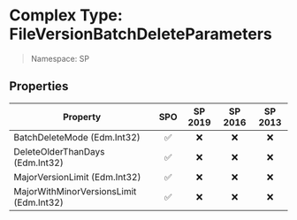 # Complex Type: FileVersionBatchDeleteParameters

> Namespace: SP

## Properties

Property | SPO | SP 2019 | SP 2016 | SP 2013
----------|:---:|:-------:|:-------:|:-------:
BatchDeleteMode (Edm.Int32) | ✅ | ❌ | ❌ | ❌
DeleteOlderThanDays (Edm.Int32) | ✅ | ❌ | ❌ | ❌
MajorVersionLimit (Edm.Int32) | ✅ | ❌ | ❌ | ❌
MajorWithMinorVersionsLimit (Edm.Int32) | ✅ | ❌ | ❌ | ❌